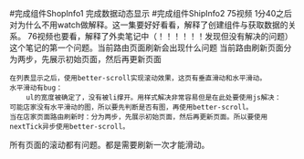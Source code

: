 #完成组件ShopInfo1
    完成数据动态显示
#完成组件ShipInfo2
75视频 1分40之后对为什么不用watch做解释。这一集要好好看看，解释了创建组件与获取数据的关系。
76视频也要看，解释了外卖笔记中（！！！！！！发现但没有解决的问题）这个笔记的第一个问题。当前路由页面刷新会出现什么问题
当前路由刷新页面分为两步，先展示初始页面，然后再更新页面

    在列表显示之后，使用better-scroll实现滚动效果，这页有垂直滑动和水平滑动。
    水平滑动有bug：
        ul的宽度被确定了，没有被li撑开。用样式解决非常容易但是在此处要使用js解决：
    可能店家没有水平滑动的图，所以要先判断是否有图，再使用better-scroll。
    当在店家页面路由刷新时：分为两步，先展示初始页面，然后再更新页面。所以要使用nextTick异步使用better-scroll。



 所有页面的滚动都有问题。都是需要刷新一次才能滑动。

